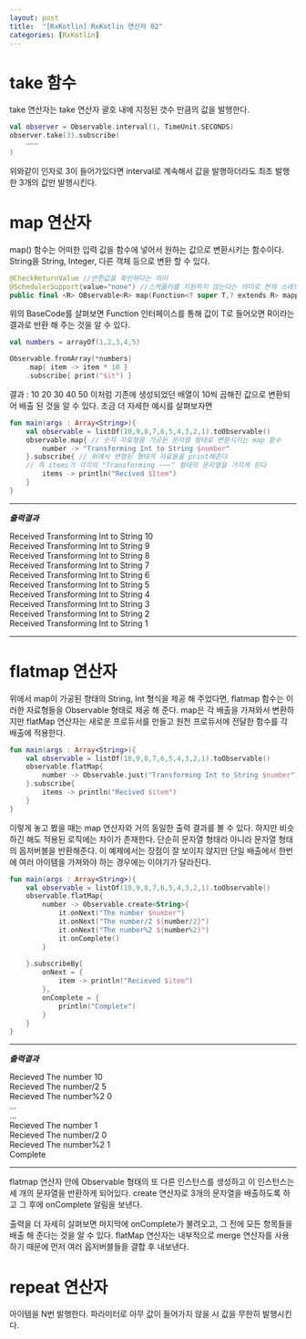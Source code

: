 ```yaml
---
layout: post
title:  "[RxKotlin] RxKotlin 연산자 02"
categories: [RxKotlin]
---
```



# take 함수
take 연산자는 take 연산자 괄호 내에 지정된 갯수 만큼의 값을 발행한다.
```kotlin
val observer = Observable.interval(1, TimeUnit.SECONDS)
observer.take(3).subscribe(
    ~~~
)
```
위와같이 인자로 3이 들어가있다면 interval로 계속해서 값을 발행하더라도 최초 발행한 3개의 값만 발행시킨다.

# map 연산자
map() 함수는 어떠한 입력 값을 함수에 넣어서 원하는 값으로 변환시키는 함수이다.
String을 String, Integer, 다른 객체 등으로 변환 할 수 있다. 

```kotlin
@CheckReturnValue //반환값을 확인하다는 의미
@SchedulerSupport(value="none") //스케줄러를 지원하지 않는다는 의미로 현재 스레드에서 실행
public final <R> OBservable<R> map(Function<? super T,? extends R> mapper)
```
위의 BaseCode를 살펴보면 Function 인터페이스를 통해 값이 T로 들어오면 R이라는 결과로 반환 해 주는 것을 알 수 있다.

```kotlin
val numbers = arrayOf(1,2,3,4,5)

Observable.fromArray(*numbers)
    .map{ item -> item * 10 }
    .subscribe{ print("$it") }
```
결과 : 10 20 30 40 50
이처럼 기존에 생성되었던 배열이 10씩 곱해진 값으로 변환되어 배출 된 것을 알 수 있다.
조금 더 자세한 예시를 살펴보자면

```kotlin
fun main(args : Array<String>){
    val observable = listOf(10,9,8,7,6,5,4,3,2,1).toObservable()
    observable.map{ // 숫자 자료형을 가공된 문자열 형태로 변환시키는 map 함수
        number -> "Transforming Int to String $number"
    }.subscribe{ // 위에서 변형된 형태의 자료들을 print해준다
    // 즉 items가 각각의 "Transforming ~~~" 형태의 문자열을 가지게 된다
        items -> println("Recived $Item")
    }
}
```
---
***출력결과***

Received Transforming Int to String 10<br/>
Received Transforming Int to String 9<br/>
Received Transforming Int to String 8<br/>
Received Transforming Int to String 7<br/>
Received Transforming Int to String 6<br/>
Received Transforming Int to String 5<br/>
Received Transforming Int to String 4<br/>
Received Transforming Int to String 3<br/>
Received Transforming Int to String 2<br/>
Received Transforming Int to String 1<br/>

---

# flatmap 연산자
위에서 map이 가공된 향태의 String, Int 형식을 제공 해 주었다면, flatmap 함수는 이러한 자료형들을 Observable 형태로 제공 해 준다.
map은 각 배출을 가져와서 변환하지만 flatMap 연산자는 새로운 프로듀서를 만들고 원천 프로듀서에 전달한 함수를 각 배출에 적용한다.
```kotlin
fun main(args : Array<String>){
    val observable = listOf(10,9,8,7,6,5,4,3,2,1).toObservable()
    observable.flatMap{
        number -> Observable.just("Transforming Int to String $number")
    }.subscribe{
        items -> println("Recived $item")
    }
}
```
이렇게 놓고 봤을 때는 map 연산자와 거의 동일한 출력 결과를 볼 수 있다. 하지만 비슷하긴 해도 적용된 로직에는 차이가 존재한다. 단순히 문자열 형태라 아니라 문자열 형태의 옵저버블을 반환해준다.
이 예제에서는 장점이 잘 보이지 않지만 단일 배출에서 한번에 여러 아이템을 가져와야 하는 경우에는 이야기가 달라진다.

```kotlin
fun main(args : Array<String>){
    val observable = listOf(10,9,8,7,6,5,4,3,2,1).toObservable()
    observable.flatMap{
        number -> Observable.create<String>{
            it.onNext("The number $number")
            it.onNext("The number/2 ${number/2}")
            it.onNext("The number%2 ${number%2}")
            it.onComplete()
        }
        
    }.subscribeBy{
        onNext = {
            item -> println("Recieved $item")
        },
        onComplete = {
            println("Complete")
        }
    }
}
```
---
***출력결과***

Recieved The number 10<br/>
Recieved The number/2 5<br/>
Recieved The number%2 0<br/>
...<br/>
...<br/>
Recieved The number 1<br/>
Recieved The number/2 0<br/>
Recieved The number%2 1<br/>
Complete

---
flatmap 연산자 안에 Observable 형태의 또 다른 인스턴스를 생성하고 이 인스턴스는 세 개의 문자열을 반환하게 되어있다. 
create 연산자로 3개의 문자열을 배출하도록 하고 그 후에 onComplete 알림을 보낸다.

출력을 더 자세히 살펴보면 마지막에 onComplete가 불려오고, 그 전에 모든 항목들을 배출 해 준다는 것을 알 수 있다.
flatMap 연산자는 내부적으로 merge 연산자를 사용하기 때문에 먼저 여러 옵저버블들을 결합 후 내보낸다.


# repeat 연산자
아이템을 N번 발행한다. 파라미터로 아무 값이 들어가지 않을 시 값을 무한히 발행시킨다.

